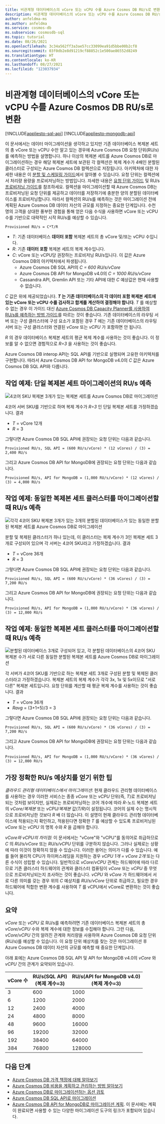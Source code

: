 ```yaml
---
title: 비관계형 데이터베이스의 vCore 또는 vCPU 수를 Azure Cosmos DB RU/s로 변환
description: 비관계형 데이터베이스의 vCore 또는 vCPU 수를 Azure Cosmos DB RU/s로 변환
author: anfeldma-ms
ms.author: anfeldma
ms.service: cosmos-db
ms.subservice: cosmosdb-sql
ms.topic: tutorial
ms.date: 08/26/2021
ms.openlocfilehash: 3c34a562ff3a3ae57cc33099ea91d5bbe00b2cf8
ms.sourcegitcommit: 03f0db2e8d91219cf88852c1e500ae86552d8249
ms.translationtype: HT
ms.contentlocale: ko-KR
ms.lasthandoff: 08/27/2021
ms.locfileid: "123037934"
---
```

# <a name="convert-the-number-of-vcores-or-vcpus-in-your-nonrelational-database-to-azure-cosmos-db-rus"></a>비관계형 데이터베이스의 vCore 또는 vCPU 수를 Azure Cosmos DB RU/s로 변환
[!INCLUDE[appliesto-sql-api](includes/appliesto-sql-api.md)]
[!INCLUDE[appliesto-mongodb-api](includes/appliesto-mongodb-api.md)]

이 문서에서는 데이터 마이그레이션을 생각하고 있지만 기존 데이터베이스 복제본 세트의 총 vCore 또는 vCPU 수만 알고 있는 경우에 Azure Cosmos DB 요청 단위(RU/s)를 예측하는 방법을 설명합니다. 하나 이상의 복제본 세트를 Azure Cosmos DB로 마이그레이션하는 경우 해당 복제본 세트에 보관된 각 컬렉션은 복제 계수가 4배인 분할된 클러스터로 구성되는 Azure Cosmos DB 컬렉션으로 저장됩니다. 아키텍처에 대한 자세한 내용은 이 [분할 및 스케일링 가이드](partitioning-overview.md)에서 알아볼 수 있습니다. 요청 단위는 컬렉션에서 처리량 용량을 프로비저닝하는 방법입니다. 자세한 내용은 [요청 단위 가이드](request-units.md) 및 RU/s [프로비저닝 가이드](set-throughput.md)를 참조하세요. 컬렉션을 마이그레이션할 때 Azure Cosmos DB는 프로비저닝된 요청 단위를 제공하고 데이터를 저장하기에 충분한 양의 분할된 데이터베이스를 프로비저닝합니다. 따라서 컬렉션의 RU/s를 예측하는 것은 마이그레이션 전에 계획된 Azure Cosmos DB 데이터 자산의 규모를 지정하는 중요한 단계입니다. 수천 명의 고객을 상대한 풍부한 경험을 통해 얻은 다음 수식을 사용하면 vCore 또는 vCPU 수를 기반으로 대략적인 시작 RU/s를 예상할 수 있습니다. 

`
Provisioned RU/s = C*T/R
`

* *T*: 기존 데이터베이스 **데이터 포함** 복제본 세트의 총 vCore 및/또는 vCPU 수입니다. 
* *R*: 기존 **데이터 포함** 복제본 세트의 복제 계수입니다. 
* *C*: vCore 또는 vCPU당 권장하는 프로비저닝 RU/s입니다. 이 값은 Azure Cosmos DB의 아키텍처에서 파생됩니다.
    * Azure Cosmos DB SQL API의 *C = 600 RU/s/vCore*
    * Azure Cosmos DB API for MongoDB v4.0의 *C = 1000 RU/s/vCore*
    * Cassandra API, Gremlin API 또는 기타 API에 대한 *C* 예상값은 현재 사용할 수 없습니다.

*C* 값은 위에 제공되었습니다. ***T* 는 기존 데이터베이스의 각 데이터 포함 복제본 세트에 있는 vCore 또는 vCPU 수를 검사하고 합계를 계산하여 결정해야 합니다**. *T* 를 예상할 수 없는 경우 이 가이드 대신 [Azure Cosmos DB Capacity Planner를 사용하여 RU/s를 예측하는 방법 가이드](estimate-ru-with-capacity-planner.md)를 따르는 것이 좋습니다. 기존 데이터베이스의 라우팅 서버 또는 구성 클러스터에 구성 요소가 포함된 경우 *T* 에는 기존 데이터베이스의 라우팅 서버 또는 구성 클러스터와 연결된 *vCore* 또는 *vCPU* 가 포함하면 안 됩니다. 

*R* 의 경우 데이터베이스 복제본 세트의 평균 복제 계수를 사용하는 것이 좋습니다. 이 정보를 알 수 없으면 경험적으로 *R=3* 을 사용하는 것이 좋습니다. 

Azure Cosmos DB interop API는 SQL API를 기반으로 실행되며 고유한 아키텍처를 구현합니다. 따라서 Azure Cosmos DB API for MongoDB v4.0의 *C* 값은 Azure Cosmos DB SQL API와 다릅니다.

## <a name="worked-example-estimate-rus-for-single-replica-set-migration"></a>작업 예제: 단일 복제본 세트 마이그레이션의 RU/s 예측

![4코어 SKU 복제본 3개가 있는 복제본 세트를 Azure Cosmos DB로 마이그레이션](media/convert-vcore-to-request-unit/one-replica-set.png)

4코어 서버 SKU를 기반으로 하며 복제 계수가 *R=3* 인 단일 복제본 세트를 가정하겠습니다. 결과
* *T* = vCore 12개
* *R* = 3

그렇다면 Azure Cosmos DB SQL API에 권장되는 요청 단위는 다음과 같습니다.

`
Provisioned RU/s, SQL API = (600 RU/s/vCore) * (12 vCores) / (3) = 2,400 RU/s
`

그리고 Azure Cosmos DB API for MongoDB에 권장되는 요청 단위는 다음과 같습니다.

`
Provisioned RU/s, API for MongoDB = (1,000 RU/s/vCore) * (12 vCores) / (3) = 4,000 RU/s
`

## <a name="worked-example-estimate-rus-when-migrating-a-cluster-of-homogeneous-replica-sets"></a>작업 예제: 동일한 복제본 세트 클러스터를 마이그레이션할 때 RU/s 예측

![각각 4코어 SKU 복제본 3개가 있는 3개의 분할된 데이터베이스가 있는 동일한 분할된 복제본 세트를 Azure Cosmos DB로 마이그레이션](media/convert-vcore-to-request-unit/homogeneous-sharded-replica-sets.png)

분할 및 복제된 클러스터가 하나 있는데, 이 클러스터는 복제 계수가 3인 복제본 세트 3개로 구성되어 있으며 각 서버는 4코어 SKU라고 가정하겠습니다. 결과
* *T* = vCore 36개
* *R* = 3

그렇다면 Azure Cosmos DB SQL API에 권장되는 요청 단위는 다음과 같습니다.

`
Provisioned RU/s, SQL API = (600 RU/s/vCore) * (36 vCores) / (3) = 7,200 RU/s
`

그리고 Azure Cosmos DB API for MongoDB에 권장되는 요청 단위는 다음과 같습니다.

`
Provisioned RU/s, API for MongoDB = (1,000 RU/s/vCore) * (36 vCores) / (3) = 12,000 RU/s
`

## <a name="worked-example-estimate-rus-when-migrating-a-cluster-of-heterogeneous-replica-sets"></a>작업 예제: 동일한 복제본 세트 클러스터를 마이그레이션할 때 RU/s 예측

![분할된 데이터베이스 3개로 구성되어 있고, 각 분할된 데이터베이스의 4코어 SKU 복제본 수가 서로 다른 동일한 분할된 복제본 세트를 Azure Cosmos DB로 마이그레이션](media/convert-vcore-to-request-unit/heterogeneous-sharded-replica-sets.png)

각 서버가 4코어 SKU를 기반으로 하는 복제본 세트 3개로 구성된 분할 및 복제된 클러스터라고 가정하겠습니다. 복제본 세트의 복제 계수가 각각 3x, 1x 및 5x이므로 "서로 다른" 복제본 세트입니다. 요청 단위를 계산할 때 평균 복제 계수를 사용하는 것이 좋습니다. 결과
* *T* = vCore 36개
* *Ravg* = (3+1+5)/3 = 3

그렇다면 Azure Cosmos DB SQL API에 권장되는 요청 단위는 다음과 같습니다.

`
Provisioned RU/s, SQL API = (600 RU/s/vCore) * (36 vCores) / (3) = 7,200 RU/s
`

그리고 Azure Cosmos DB API for MongoDB에 권장되는 요청 단위는 다음과 같습니다.

`
Provisioned RU/s, API for MongoDB = (1,000 RU/s/vCore) * (36 vCores) / (3) = 12,000 RU/s
`

## <a name="tips-for-getting-the-most-accurate-rus-estimate"></a>가장 정확한 RU/s 예상치를 얻기 위한 팁

*클라우드 관리형 데이터베이스에서 마이그레이션:* 현재 클라우드 관리형 데이터베이스를 사용하는 경우 이러한 서비스는 종종 *vCore* 또는 *vCPU* 단위(즉, *T*)로 프로비저닝되는 것처럼 보이지만, 실제로는 프로비저닝하는 코어 개수에 따라 *R*-노드 복제본 세트의 *vCore/복제본* 또는 *vCPU/복제본* 값(*T/R*)이 설정됩니다. 코어의 실제 수는 명시적으로 프로비저닝한 것보다 *R* 배 더 많습니다. 이 설명이 현재 클라우드 관리형 데이터베이스에 적용되는지 확인하고, 적용된다면 정확한 *T* 를 예상할 수 있도록 프로비저닝된 *vCore* 또는 *vCPU* 의 명목 수와 *R* 을 곱해야 합니다.

*vCore와 vCPU의 차이점:* 이 문서에서는 "vCore"와 "vCPU"를 동의어로 취급하므로 *C* 의 *RU/s/vCore* 또는 *RU/s/vCPU* 단위를 구분하지 않습니다. 그러나 실제로는 상황에 따라 이것이 정확하지 않을 수 있습니다. 이러한 용어는 의미가 다를 수 있습니다. 예를 들어 물리적 CPU가 하이퍼스레딩을 지원하는 경우 *vCPU 1개 = vCore 2개* 또는 다른 수식이 성립할 수 있습니다. 일반적으로 *vCore*/*vCPU* 관계는 하드웨어에 따라 다르므로 기존 클러스터 하드웨어의 관계와 클러스터 컴퓨팅이 *vCore* 또는 *vCPU* 중 무엇으로 프로비저닝되는지 조사하는 것이 좋습니다. *vCPU* 와 *vCore* 가 하드웨어에서 서로 다른 의미를 갖는 경우 위의 *C* 예상치를 *RU/s/vCore* 단위로 취급하고, 필요한 경우 하드웨어에 적합한 변환 계수를 사용하여 *T* 를 vCPU에서 vCore로 변환하는 것이 좋습니다.

## <a name="summary"></a>요약

*vCore* 또는 *vCPU* 로 RU/s를 예측하려면 기존 데이터베이스 복제본 세트의 총 *vCore*/*vCPU* 수와 복제 계수에 대한 정보를 수집해야 합니다. 그런 다음, *vCore*/*vCPU* 간의 알려진 관계와 처리량을 사용하여 Azure Cosmos DB 요청 단위(RU/s)를 예상할 수 있습니다. 이 요청 단위 예상치를 찾는 것은 마이그레이션 후 Azure Cosmos DB 데이터 자산의 규모를 예측할 때 중요한 단계입니다.

아래 표에는 Azure Cosmos DB SQL API 및 API for MongoDB v4.0의 *vCore* 와 *vCPU* 간의 관계가 요약되어 있습니다.


| vCore 수 | RU/s(SQL API)<br> (복제 계수=3) | RU/s(API for MongoDB v4.0)<br> (복제 계수=3) |
|-------------|----------------|------------------|
| 3           | 600            |            1000  |
| 6           | 1200            |            2000  |
| 12           | 2400            |            4000  |
| 24           | 4800            |            8000  |
| 48           | 9600            |            16000  |
| 96           | 19200            |            32000  |
| 192           | 38400            |            64000  |
| 384           | 76800            |            128000  |

## <a name="next-steps"></a>다음 단계
* [Azure Cosmos DB 가격 책정에 대해 알아보기](https://azure.microsoft.com/pricing/details/cosmos-db/)
* [Azure Cosmos DB 비용을 계획하고 관리하는 방법 알아보기](plan-manage-costs.md)
* [Azure Cosmos DB로 마이그레이션하는 옵션 검토](cosmosdb-migrationchoices.md)
* [Azure Cosmos DB SQL API로 마이그레이션](import-data.md)
* [Azure Cosmos DB API for MongoDB로 마이그레이션 계획](mongodb/pre-migration-steps.md). 이 문서에는 계획이 완료되면 사용할 수 있는 다양한 마이그레이션 도구의 링크가 포함되어 있습니다.

[regions]: https://azure.microsoft.com/regions/